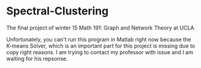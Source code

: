 # Spectral-Clustering
The final project of winter 15 Math 191: Graph and Network Theory at UCLA 

Unfortunately, you can't run this program in Matlab right now because the K-means Solver, which is an important part for this project is missing due to copy right reasons. I am trying to contact my professor with issue and I am waiting for his repsonse.
